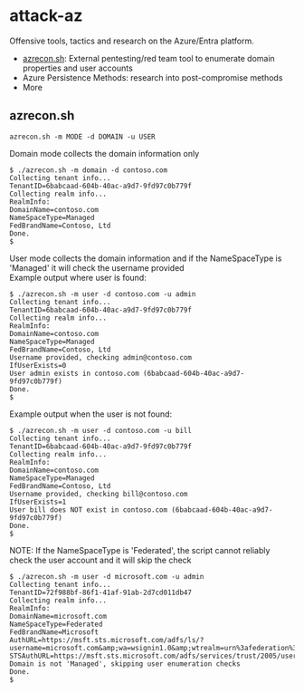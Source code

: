 # attack-az
Offensive tools, tactics and research on the Azure/Entra platform.
- [azrecon.sh](https://github.com/toneillcodes/attack-az/blob/main/azrecon.sh): External pentesting/red team tool to enumerate domain properties and user accounts
- Azure Persistence Methods: research into post-compromise methods
- More

## azrecon.sh
```
azrecon.sh -m MODE -d DOMAIN -u USER
```
Domain mode collects the domain information only
```
$ ./azrecon.sh -m domain -d contoso.com
Collecting tenant info...
TenantID=6babcaad-604b-40ac-a9d7-9fd97c0b779f
Collecting realm info...
RealmInfo:
DomainName=contoso.com
NameSpaceType=Managed
FedBrandName=Contoso, Ltd
Done.
$
```
User mode collects the domain information and if the NameSpaceType is 'Managed' it will check the username provided<br>
Example output where user is found:
```
$ ./azrecon.sh -m user -d contoso.com -u admin
Collecting tenant info...
TenantID=6babcaad-604b-40ac-a9d7-9fd97c0b779f
Collecting realm info...
RealmInfo:
DomainName=contoso.com
NameSpaceType=Managed
FedBrandName=Contoso, Ltd
Username provided, checking admin@contoso.com
IfUserExists=0
User admin exists in contoso.com (6babcaad-604b-40ac-a9d7-9fd97c0b779f)
Done.
$
```
Example output when the user is not found:
```
$ ./azrecon.sh -m user -d contoso.com -u bill
Collecting tenant info...
TenantID=6babcaad-604b-40ac-a9d7-9fd97c0b779f
Collecting realm info...
RealmInfo:
DomainName=contoso.com
NameSpaceType=Managed
FedBrandName=Contoso, Ltd
Username provided, checking bill@contoso.com
IfUserExists=1
User bill does NOT exist in contoso.com (6babcaad-604b-40ac-a9d7-9fd97c0b779f)
Done.
$
```
NOTE: If the NameSpaceType is 'Federated', the script cannot reliably check the user account and it will skip the check
```
$ ./azrecon.sh -m user -d microsoft.com -u admin
Collecting tenant info...
TenantID=72f988bf-86f1-41af-91ab-2d7cd011db47
Collecting realm info...
RealmInfo:
DomainName=microsoft.com
NameSpaceType=Federated
FedBrandName=Microsoft
AuthURL=https://msft.sts.microsoft.com/adfs/ls/?username=microsoft.com&amp;wa=wsignin1.0&amp;wtrealm=urn%3afederation%3aMicrosoftOnline&amp;wctx=
STSAuthURL=https://msft.sts.microsoft.com/adfs/services/trust/2005/usernamemixed
Domain is not 'Managed', skipping user enumeration checks
Done.
$
```
